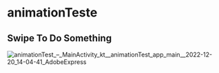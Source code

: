 # animationTeste

## Swipe To Do Something 
![animationTest_–_MainActivity_kt__animationTest_app_main__2022-12-20_14-04-41_AdobeExpress](https://user-images.githubusercontent.com/99272657/208704720-47cdae95-8362-479b-9b4b-65731030dfd6.gif)
